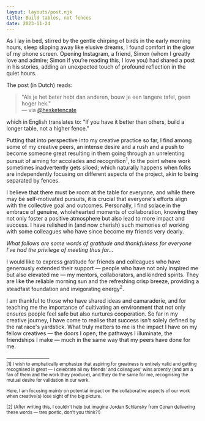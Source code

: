 ```yaml
---
layout: layouts/post.njk
title: Build tables, not fences
date: 2023-11-24
---
```


As I lay in bed, stirred by the gentle chirping of birds in the early morning hours, sleep slipping away like elusive dreams, I found comfort in the glow of my phone screen. Opening Instagram, a friend, Simon (whom I greatly love and admire; Simon if you’re reading this, I love you) had shared a post in his stories, adding an unexpected touch of profound reflection in the quiet hours.

The post (in Dutch) reads:

> "Als je het beter hebt dan anderen, bouw je een langere tafel, geen hoger hek."  
<span class="post-links">— via [@hesketencate](https://www.instagram.com/p/CMRTsSrFKf-/)</span>

which in English translates to: "If you have it better than others, build a longer table, not a higher fence." 

Putting that into perspective into my creative practice so far, I find among some of my creative peers, an intense desire and a rush and a push to become someone great resulting in them going through an unrelenting pursuit of aiming for accolades and recognition<sup>1</sup>, to the point where work sometimes inadvertently gets siloed; which naturally happens when folks are independently focusing on different aspects of the project, akin to being separated by fences. 

I believe that there must be room at the table for everyone, and while there may be self-motivated pursuits, it is crucial that everyone's efforts align with the collective goal and outcomes. Personally, I find solace in the embrace of genuine, wholehearted moments of collaboration, knowing they not only foster a positive atmosphere but also lead to more impact and success. I have relished in (and now cherish) such memories of working with some colleagues who have since become my friends very dearly.

_What follows are some words of gratitude and thankfulness for everyone I've had the privilege of meeting thus far..._

I would like to express gratitude for friends and colleagues who have generously extended their support — people who have not only inspired me but also elevated me — my mentors, collaborators, and kindred spirits. They are like the reliable morning sun and the refreshing crisp breeze, providing a steadfast foundation and invigorating energy<sup>2</sup>.

I am thankful to those who have shared ideas and camaraderie, and for teaching me the importance of cultivating an environment that not only ensures people feel safe but also nurtures cooperation. So far in my creative journey, I have come to realise that success isn't solely defined by the rat race's yardstick. What truly matters to me is the impact I have on my fellow creatives — the doors I open, the pathways I illuminate, the friendships I make — much in the same way that my peers have done for me.

————————  
<small>[1] I wish to emphatically emphasize that aspiring for greatness is entirely valid and getting recognised is great — I  celebrate all my friends' and colleagues' wins ardently (and am a fan of them and the work they produce), and they do the same for me, recognising the mutual desire for validation in our work. 

Here, I am focusing mainly on potential impact on the collaborative aspects of our work when creative(s) lose sight of the big picture. </small>

<small>[2] (After writing this, I couldn't help but imagine Jordan Schlansky from Conan delivering these words — tres poetic, don't you think?!) </small>